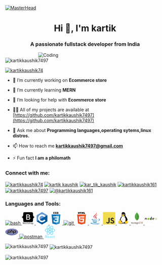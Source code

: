 [![MasterHead](https://repository-images.githubusercontent.com/588181932/e36ec678-7984-4cdd-8e4c-a3932772ff8e)](https://kartikkaushik7497.io)
<h1 align="center">Hi 👋, I'm kartik</h1>
<h3 align="center">A passionate fullstack developer from India</h3>
<img align="right" alt="Coding" width="400" src="https://cdn-images-1.medium.com/fit/t/1600/480/0*IjwqslkWZDHTMK9Y.gif">

<p align="left"> <img src="https://media.tenor.com/3bTxZ4HdrysAAAAC/pixels-neon.gif" alt="kartikkaushik7497" /> </p>

<p align="left"> <a href="https://twitter.com/kartikkaushik74" target="blank"><img src="https://img.shields.io/twitter/follow/kartikkaushik74?logo=twitter&style=for-the-badge" alt="kartikkaushik74" /></a> </p>

- 🔭 I’m currently working on **Ecommerce store**

- 🌱 I’m currently learning **MERN**

- 🤝 I’m looking for help with **Ecommerce store**

- 👨‍💻 All of my projects are available at [https://github.com/kartikkaushik7497](https://github.com/kartikkaushik7497)

- 💬 Ask me about **Programming languages,operating sytems,linux distros.**

- 📫 How to reach me **kartikkaushik7497@gmail.com**

- ⚡ Fun fact **I am a philomath**

<h3 align="left">Connect with me:</h3>
<p align="left">
<a href="https://twitter.com/kartikkaushik74" target="blank"><img align="center" src="https://raw.githubusercontent.com/rahuldkjain/github-profile-readme-generator/master/src/images/icons/Social/twitter.svg" alt="kartikkaushik74" height="30" width="40" /></a>
<a href="https://linkedin.com/in/kartik kaushik" target="blank"><img align="center" src="https://raw.githubusercontent.com/rahuldkjain/github-profile-readme-generator/master/src/images/icons/Social/linked-in-alt.svg" alt="kartik kaushik" height="30" width="40" /></a>
<a href="https://instagram.com/kar_tik_kaushik" target="blank"><img align="center" src="https://raw.githubusercontent.com/rahuldkjain/github-profile-readme-generator/master/src/images/icons/Social/instagram.svg" alt="kar_tik_kaushik" height="30" width="40" /></a>
<a href="https://www.hackerrank.com/kartikkaushik161" target="blank"><img align="center" src="https://raw.githubusercontent.com/rahuldkjain/github-profile-readme-generator/master/src/images/icons/Social/hackerrank.svg" alt="kartikkaushik161" height="30" width="40" /></a>
<a href="https://www.leetcode.com/kartikkaushik7497" target="blank"><img align="center" src="https://raw.githubusercontent.com/rahuldkjain/github-profile-readme-generator/master/src/images/icons/Social/leet-code.svg" alt="kartikkaushik7497" height="30" width="40" /></a>
<a href="https://www.hackerearth.com/@kartikkaushik161" target="blank"><img align="center" src="https://raw.githubusercontent.com/rahuldkjain/github-profile-readme-generator/master/src/images/icons/Social/hackerearth.svg" alt="@kartikkaushik161" height="30" width="40" /></a>
</p>

<h3 align="left">Languages and Tools:</h3>
<p align="left"> <a href="https://www.gnu.org/software/bash/" target="_blank" rel="noreferrer"> <img src="https://www.vectorlogo.zone/logos/gnu_bash/gnu_bash-icon.svg" alt="bash" width="40" height="40"/> </a> <a href="https://getbootstrap.com" target="_blank" rel="noreferrer"> <img src="https://raw.githubusercontent.com/devicons/devicon/master/icons/bootstrap/bootstrap-plain-wordmark.svg" alt="bootstrap" width="40" height="40"/> </a> <a href="https://www.cprogramming.com/" target="_blank" rel="noreferrer"> <img src="https://raw.githubusercontent.com/devicons/devicon/master/icons/c/c-original.svg" alt="c" width="40" height="40"/> </a> <a href="https://www.w3schools.com/css/" target="_blank" rel="noreferrer"> <img src="https://raw.githubusercontent.com/devicons/devicon/master/icons/css3/css3-original-wordmark.svg" alt="css3" width="40" height="40"/> </a> <a href="https://git-scm.com/" target="_blank" rel="noreferrer"> <img src="https://www.vectorlogo.zone/logos/git-scm/git-scm-icon.svg" alt="git" width="40" height="40"/> </a> <a href="https://www.w3.org/html/" target="_blank" rel="noreferrer"> <img src="https://raw.githubusercontent.com/devicons/devicon/master/icons/html5/html5-original-wordmark.svg" alt="html5" width="40" height="40"/> </a> <a href="https://www.java.com" target="_blank" rel="noreferrer"> <img src="https://raw.githubusercontent.com/devicons/devicon/master/icons/java/java-original.svg" alt="java" width="40" height="40"/> </a> <a href="https://developer.mozilla.org/en-US/docs/Web/JavaScript" target="_blank" rel="noreferrer"> <img src="https://raw.githubusercontent.com/devicons/devicon/master/icons/javascript/javascript-original.svg" alt="javascript" width="40" height="40"/> </a> <a href="https://www.linux.org/" target="_blank" rel="noreferrer"> <img src="https://raw.githubusercontent.com/devicons/devicon/master/icons/linux/linux-original.svg" alt="linux" width="40" height="40"/> </a> <a href="https://www.mongodb.com/" target="_blank" rel="noreferrer"> <img src="https://raw.githubusercontent.com/devicons/devicon/master/icons/mongodb/mongodb-original-wordmark.svg" alt="mongodb" width="40" height="40"/> </a> <a href="https://nodejs.org" target="_blank" rel="noreferrer"> <img src="https://raw.githubusercontent.com/devicons/devicon/master/icons/nodejs/nodejs-original-wordmark.svg" alt="nodejs" width="40" height="40"/> </a> <a href="https://www.php.net" target="_blank" rel="noreferrer"> <img src="https://raw.githubusercontent.com/devicons/devicon/master/icons/php/php-original.svg" alt="php" width="40" height="40"/> </a> <a href="https://postman.com" target="_blank" rel="noreferrer"> <img src="https://www.vectorlogo.zone/logos/getpostman/getpostman-icon.svg" alt="postman" width="40" height="40"/> </a> <a href="https://reactjs.org/" target="_blank" rel="noreferrer"> <img src="https://raw.githubusercontent.com/devicons/devicon/master/icons/react/react-original-wordmark.svg" alt="react" width="40" height="40"/> </a> </p>

<p><img align="left" src="https://github-readme-stats.vercel.app/api/top-langs?username=kartikkaushik7497&show_icons=true&locale=en&layout=compact" alt="kartikkaushik7497" /></p>

<p>&nbsp;<img align="center" src="https://github-readme-stats.vercel.app/api?username=kartikkaushik7497&show_icons=true&locale=en" alt="kartikkaushik7497" /></p>

<p><img align="center" src="https://github-readme-streak-stats.herokuapp.com/?user=kartikkaushik7497&" alt="kartikkaushik7497" /></p>
